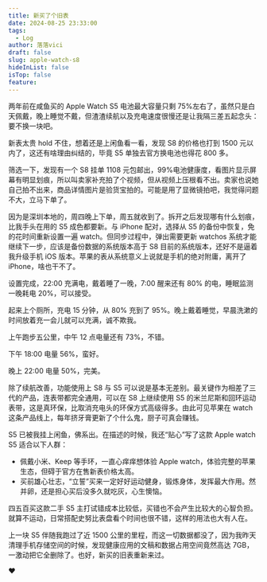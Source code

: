 ```yaml
---
title: 新买了个旧表
date: 2024-08-25 23:33:00
tags:
  - Log
author: 落落vici
draft: false
slug: apple-watch-s8
hideInList: false
isTop: false
feature:
---
```

两年前在咸鱼买的 Apple Watch S5 电池最大容量只剩 75%左右了，虽然只是白天佩戴，晚上睡觉不戴，但渣渣续航以及充电速度很慢还是让我隔三差五起念头：要不换一块吧。

新表太贵 hold 不住，想着还是上闲鱼看一看，发现 S8 的价格也打到 1500 元以内了，这还有啥理由纠结的，毕竟 S5 单独去官方换电池也得花 800 多。

筛选一下，发现有一个 S8 挂单 1108 元包邮出，99%电池健康度，看图片显示屏幕有明显划痕，所以叫卖家补充拍了个视频，但从视频上压根看不出。卖家也说她自己拍不出来，商品详情图片是验货宝拍的。可能是用了显微镜拍吧，我觉得问题不大，立马下单了。

因为是深圳本地的，周四晚上下单，周五就收到了。拆开之后发现哪有什么划痕，比我手头在用的 S5 成色都要新。与 iPhone 配对，选择从 S5 的备份中恢复，免的花时间重新设置一遍 watch。但同步过程中，弹出需要更新 watchos 系统才能继续下一步，应该是备份数据的系统版本高于 S8 目前的系统版本，还好不是逼着我升级手机 iOS 版本。苹果的表从系统意义上说就是手机的绝对附庸，离开了 iPhone，啥也干不了。

设置完成，22:00 充满电，戴着睡了一晚，7:00 醒来还有 80% 的电，睡眠监测一晚耗电 20%，可以接受。

起来上个厕所，充电 15 分钟，从 80% 充到了 95%。晚上戴着睡觉，早晨洗漱的时间放着充一会儿就可以充满，诚不欺我。

上午跑步五公里，中午 12 点电量还有 73%，不错。

下午 18:00 电量 56%，蛮好。

晚上 22:00 电量 50%，完美。

除了续航改善，功能使用上 S8 与 S5 可以说是基本无差别。最关键作为相差了三代的产品，连表带都完全通用，可以在 S8 上继续使用 S5 的米兰尼斯和回环运动表带，这是真环保，比取消充电头的环保方式高级得多。由此可见苹果在 watch 这条产品线上，每年挤牙膏更新了个什么鬼，厨子可真会赚钱。

S5 已被我挂上闲鱼，佛系出。在描述的时候，我还“贴心”写了这款 Apple watch S5 适合以下人群：
- 佩戴小米、Keep 等手环，一直心痒痒想体验 Apple watch，体验完整的苹果生态，但碍于官方在售新表价格太高。
- 买前雄心壮志，“立誓”买来一定好好运动健身，锻炼身体，发挥最大作用。然并卵，还是担心买后没多久就吃灰，心生懊恼。

四五百买这款二手 S5 主打试错成本比较低，买错也不会产生比较大的心智负担。就算不运动，日常搭配史努比表盘看个时间也很不错，这样的用法也大有人在。

上一块 S5 伴随我跑过了近 1500 公里的里程，而这一切数据都没了，因为我昨天清理手机存储空间的时候，发现健康应用的文稿和数据占用空间竟然高达 7GB，一激动把它全删除了。也好，新买的旧表重新来过。

❤
